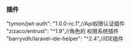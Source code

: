 <h3>插件<br></h3>
 "tymon/jwt-auth": "1.0.0-rc.1",//Api权限认证插件<br>
  "zizaco/entrust": "^1.9",//角色的 权限系统插件<br>
  "barryvdh/laravel-ide-helper": "^2.4",//IDE插件
    